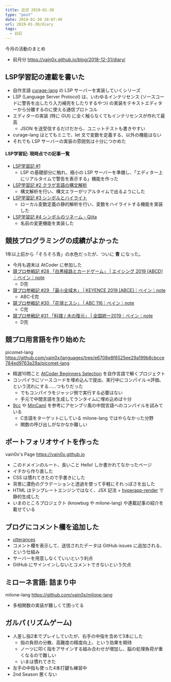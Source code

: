 ```yaml
---
title: 近況 2019-01-30
type: "post"
date: 2019-01-30 20:07:49
url: 2019-01-30/diary
tags:
  - 日記
---
```


<!--more-->

今月の活動のまとめ

- 前月分 <https://vain0x.github.io/blog/2018-12-31/diary/>

## LSP学習記の連載を書いた

- 自作言語 [curage-lang](https://github.com/vain0x/curage-lang) の LSP サーバーを実装していくシリーズ
- LSP (Language Server Protocol) は、いわゆるインテリセンス (ソースコードに警告を出したり入力補完をしたりするやつ) の実装をテキストエディターから分離するのに使える通信プロトコル
- エディターの実装 (特に GUI) に全く触らなくてもインテリセンスが作れて最高
    - JSON を送受信するだけだから、ユニットテストも書きやすい
- curage-lang はとてもミニで、let 文で変数を定義する、以外の機能はない
- それでも LSP サーバーの実装の雰囲気は十分につかめた

#### LSP学習記: 現時点での記事一覧

- [LSP学習記 #1](https://qiita.com/vain0x/items/d050fe7c8b342ed2004e)
    - LSP の基礎部分に触れ、極小の LSP サーバーを準備し、「エディター上にリアルタイムで警告を表示する」機能を作った
- [LSP学習記 #2 クラゲ言語の構文解析](https://qiita.com/vain0x/items/490ae33ba3db3c829c13)
    - 構文解析を行い、構文エラーがリアルタイムで出るようにした
- [LSP学習記 #3 シンボルとハイライト](https://qiita.com/vain0x/items/31252d77066505ce6117)
    - ローカル変数定義の静的解析を行い、変数をハイライトする機能を実装した
- [LSP学習記 #4 シンボルのリネーム - Qiita](https://qiita.com/vain0x/items/8414dca7425057f1bbd8)
    - 名前の変更機能を実装した

## 競技プログラミングの成績がよかった

1年以上前から「そろそろ青」の水色だったが、ついに **青** になった。

- 今月も週末は AtCoder に参加した
- [競プロ参戦記 #28 「白黒経路とカードゲーム」 | エイシング 2019 \[ABCD\]｜ベイン｜note](https://note.mu/vain0x/n/n995face26f4c)
    - D完
- [競プロ参戦記 #29 「最小全域木」 | KEYENCE 2019 \[ABCE\]｜ベイン｜note](https://note.mu/vain0x/n/n3c2c2c425830)
    - ABC-E完
- [競プロ参戦記 #30 「花壇とスシ」  | ABC 116｜ベイン｜note](https://note.mu/vain0x/n/n78a0d99f0fb9)
    - C完
- [競プロ参戦記 #31 「料理 / 木の復元」 | 全国統一2019｜ベイン｜note](https://note.mu/vain0x/n/nef874855fde5)
    - D完

## 競プロ用言語を作り始めた

picomet-lang <https://github.com/vain0x/languages/tree/e6708e8f6525ee29a199b8cbcce784ed9763a29a/picomet-lang>

- 精選10問こと [AtCoder Beginners Selection](https://atcoder.jp/contests/abs/tasks) を自作言語で解くプロジェクト
- コンパイラにソースコードを埋め込んで提出、実行中にコンパイル→評価、という流れにする……つもりだった
    - でもコンパイラをジャッジ側で実行する必要はない
    - 手元で中間言語を生成してランタイムに埋め込めば十分
- [9cc](https://github.com/rui314/9cc) や [MinCaml](http://esumii.github.io/min-caml) を参考にアセンブリ風の中間言語へのコンパイルを試みている
    - C言語をターゲットにしている milone-lang ではやらなかった分野
    - 関数の呼び出しがなかなか難しい

## ポートフォリオサイトを作った

vain0x's Page <https://vain0x.github.io>

- このドメインのルート、長いこと Hello! しか書かれてなかったページ
- イチから作り直した
- CSS は慣れてきたので手書きにした
- 背景に濃色のグラデーションと透過を使って手軽にそれっぽさを出した
- HTML はテンプレートエンジンではなく、JSX 記法 + [hyperapp-render](https://github.com/kriasoft/hyperapp-render) で静的生成した
- いまのところプロジェクト (knowbug や milone-lang) や連載記事の紹介を載せている

## ブログにコメント欄を追加した

- [utterances](https://utteranc.es)
- コメント欄を表示して、送信されたデータは GitHub issues に追加される、という仕組み
- サーバーを用意しなくていいという利点
- GitHub にサインインしないとコメントできないという欠点

## ミローネ言語: 詰まり中

milone-lang <https://github.com/vain0x/milone-lang>

- 多相関数の実装が難しくて困ってる

## ガルパ (リズムゲーム)

- 人差し指2本でプレイしていたが、右手の中指を含めて3本にした
    - 指の負担の分散、高難度の精度向上、という効果を期待
    - ノーツに叩く指をアサインする組み合わせが増加し、脳の処理負荷が重くなるので難しい
    - いまは慣れてきた
- 左手の中指も使った4本打鍵も練習中
- 2nd Season 悪くない

